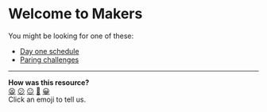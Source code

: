 # Welcome to Makers

You might be looking for one of these:
- [Day one schedule](https://github.com/makersacademy/course/blob/master/sequence/onsite/day_one.md)
- [Paring challenges](https://github.com/makersacademy/skills-workshops/tree/master/test_driven_development/pairing_challenges)

<!-- BEGIN GENERATED SECTION DO NOT EDIT -->

---

**How was this resource?**  
[😫](https://airtable.com/shrUJ3t7KLMqVRFKR?prefill_Repository=course&prefill_File=day_one/README.md&prefill_Sentiment=😫) [😕](https://airtable.com/shrUJ3t7KLMqVRFKR?prefill_Repository=course&prefill_File=day_one/README.md&prefill_Sentiment=😕) [😐](https://airtable.com/shrUJ3t7KLMqVRFKR?prefill_Repository=course&prefill_File=day_one/README.md&prefill_Sentiment=😐) [🙂](https://airtable.com/shrUJ3t7KLMqVRFKR?prefill_Repository=course&prefill_File=day_one/README.md&prefill_Sentiment=🙂) [😀](https://airtable.com/shrUJ3t7KLMqVRFKR?prefill_Repository=course&prefill_File=day_one/README.md&prefill_Sentiment=😀)  
Click an emoji to tell us.

<!-- END GENERATED SECTION DO NOT EDIT -->

